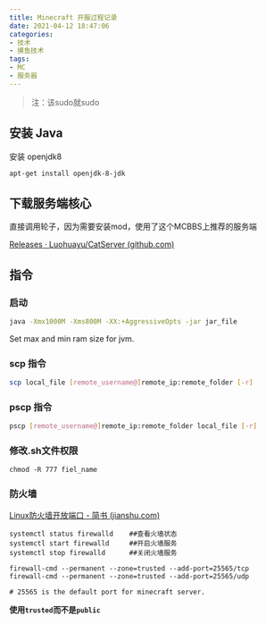 ```yaml
---
title: Minecraft 开服过程记录
date: 2021-04-12 18:47:06
categories:
- 技术
- 摸鱼技术
tags:
- MC
- 服务器
---
```


> 注：该sudo就sudo

## 安装 Java

安装 openjdk8

```sh
apt-get install openjdk-8-jdk
```

<!--more-->

## 下载服务端核心

直接调用轮子，因为需要安装mod，使用了这个MCBBS上推荐的服务端

[Releases · Luohuayu/CatServer (github.com)](https://github.com/Luohuayu/CatServer/releases)



## 指令

### 启动

```sh
java -Xmx1000M -Xms800M -XX:+AggressiveOpts -jar jar_file
```

Set max and min ram size for jvm.



###  scp 指令

```sh
scp local_file [remote_username@]remote_ip:remote_folder [-r]
```



### pscp 指令

```sh
pscp [remote_username@]remote_ip:remote_folder local_file [-r]
```



### 修改.sh文件权限

```
chmod -R 777 fiel_name
```



### 防火墙

[Linux防火墙开放端口 - 简书 (jianshu.com)](https://www.jianshu.com/p/dc49ed9fbfcf)

```
systemctl status firewalld    ##查看火墙状态
systemctl start firewalld     ##开启火墙服务
systemctl stop firewalld      ##关闭火墙服务

firewall-cmd --permanent --zone=trusted --add-port=25565/tcp
firewall-cmd --permanent --zone=trusted --add-port=25565/udp

# 25565 is the default port for minecraft server.
```

**使用`trusted`而不是`public`**